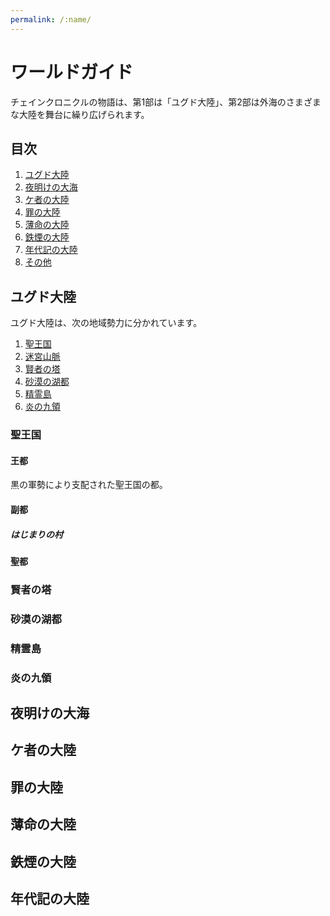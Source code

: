 ```yaml
---
permalink: /:name/
---
```


# ワールドガイド

チェインクロニクルの物語は、第1部は「ユグド大陸」、第2部は外海のさまざまな大陸を舞台に繰り広げられます。


## 目次

1. [ユグド大陸](#user-content-ユグド大陸)
1. [夜明けの大海](#user-content-夜明けの大海)
1. [ケ者の大陸](#user-content-ケ者の大陸)
1. [罪の大陸](#user-content-罪の大陸)
1. [薄命の大陸](#user-content-薄命の大陸)
1. [鉄煙の大陸](#user-content-鉄煙の大陸)
1. [年代記の大陸](#user-content-年代記の大陸)
1. [その他](#user-content-その他)


## ユグド大陸

ユグド大陸は、次の地域勢力に分かれています。

1. [聖王国](#user-content-聖王国)
1. [迷宮山脈](#user-content-迷宮山脈)
1. [賢者の塔](#user-content-賢者の塔)
1. [砂漠の湖都](#user-content-砂漠の湖都)
1. [精霊島](#user-content-精霊島)
1. [炎の九領](#user-content-炎の九領)


### 聖王国

#### 王都

黒の軍勢により支配された聖王国の都。

#### 副都

##### はじまりの村

#### 聖都

### 賢者の塔

### 砂漠の湖都

### 精霊島

### 炎の九領

## 夜明けの大海

## ケ者の大陸

## 罪の大陸

## 薄命の大陸

## 鉄煙の大陸

## 年代記の大陸



